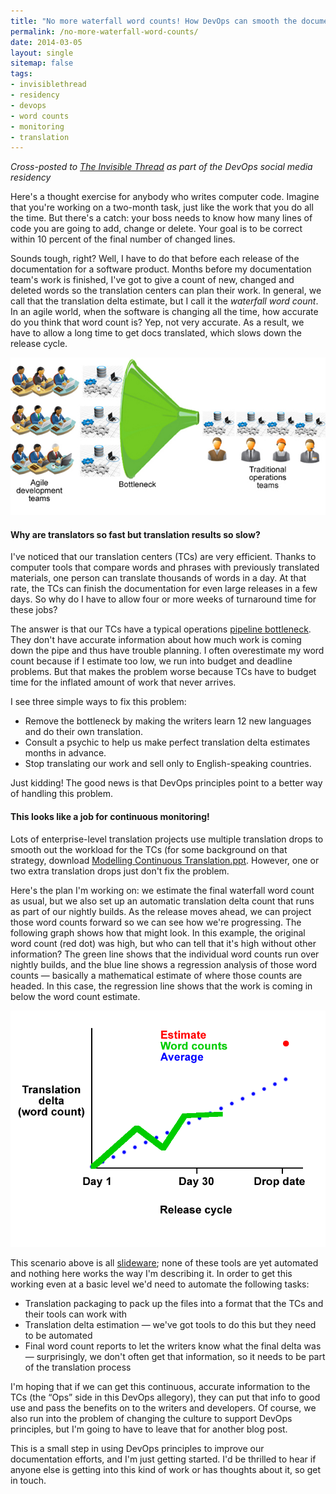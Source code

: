 ```yaml
---
title: "No more waterfall word counts! How DevOps can smooth the documentation process "
permalink: /no-more-waterfall-word-counts/
date: 2014-03-05
layout: single
sitemap: false
tags: 
- invisiblethread
- residency
- devops
- word counts
- monitoring
- translation
---
```


*Cross-posted to [The Invisible Thread](https://www.ibm.com/developerworks/community/blogs/invisiblethread/entry/no_more_waterfall_word_counts_how_devops_can_smooth_the_documentation_process?lang=en) as part of the DevOps social media residency*

Here's a thought exercise for anybody who writes computer code. Imagine that you're working on a two-month task, just like the work that you do all the time. But there's a catch: your boss needs to know how many lines of code you are going to add, change or delete. Your goal is to be correct within 10 percent of the final number of changed lines.

Sounds tough, right? Well, I have to do that before each release of the documentation for a software product. Months before my documentation team's work is finished, I've got to give a count of new, changed and deleted words so the translation centers can plan their work. In general, we call that the translation delta estimate, but I call it the *waterfall word count*. In an agile world, when the software is changing all the time, how accurate do you think that word count is? Yep, not very accurate. As a result, we have to allow a long time to get docs translated, which slows down the release cycle.

![Diagram that shows the bottleneck of agile development teams sending work to be deployed by traditional operations teams][bottleneck_diagram]

[bottleneck_diagram]: ../images/TM_bottleneck.jpg "DevOps bottleneck diagram"

#### Why are translators so fast but translation results so slow?

I've noticed that our translation centers (TCs) are very efficient. Thanks to computer tools that compare words and phrases with previously translated materials, one person can translate thousands of words in a day. At that rate, the TCs can finish the documentation for even large releases in a few days. So why do I have to allow four or more weeks of turnaround time for these jobs?

The answer is that our TCs have a typical operations [pipeline bottleneck](http://blogs.atlassian.com/2013/07/devops-release-management-deployments/). They don't have accurate information about how much work is coming down the pipe and thus have trouble planning. I often overestimate my word count because if I estimate too low, we run into budget and deadline problems. But that makes the problem worse because TCs have to budget time for the inflated amount of work that never arrives.

I see three simple ways to fix this problem:

- Remove the bottleneck by making the writers learn 12 new languages and do their own translation.
- Consult a psychic to help us make perfect translation delta estimates months in advance.
- Stop translating our work and sell only to English-speaking countries.

Just kidding! The good news is that DevOps principles point to a better way of handling this problem.

#### This looks like a job for continuous monitoring!

Lots of enterprise-level translation projects use multiple translation drops to smooth out the workload for the TCs (for some background on that strategy, download [Modelling Continuous Translation.ppt](http://www.fredhollowoodconsulting.com/articles/Modelling%20Continuous%20Translation.ppt). However, one or two extra translation drops just don't fix the problem.

Here's the plan I'm working on: we estimate the final waterfall word count as usual, but we also set up an automatic translation delta count that runs as part of our nightly builds. As the release moves ahead, we can project those word counts forward so we can see how we're progressing. The following graph shows how that might look. In this example, the original word count (red dot) was high, but who can tell that it's high without other information? The green line shows that the individual word counts run over nightly builds, and the blue line shows a regression analysis of those word counts — basically a mathematical estimate of where those counts are headed. In this case, the regression line shows that the work is coming in below the word count estimate.

![Diagram of regular translation word count deltas over time, approaching a translation drop date][regression_diagram]

[regression_diagram]: ../images/ContinuousMonitoringTranslation.gif "Continuous translation monitoring diagram"

This scenario above is all [slideware](http://c2.com/cgi/wiki?SlideWare); none of these tools are yet automated and nothing here works the way I'm describing it. In order to get this working even at a basic level we'd need to automate the following tasks:

- Translation packaging to pack up the files into a format that the TCs and their tools can work with
- Translation delta estimation — we've got tools to do this but they need to be automated
- Final word count reports to let the writers know what the final delta was — surprisingly, we don't often get that information, so it needs to be part of the translation process

I'm hoping that if we can get this continuous, accurate information to the TCs (the “Ops” side in this DevOps allegory), they can put that info to good use and pass the benefits on to the writers and developers. Of course, we also run into the problem of changing the culture to support DevOps principles, but I'm going to have to leave that for another blog post.

This is a small step in using DevOps principles to improve our documentation efforts, and I'm just getting started. I'd be thrilled to hear if anyone else is getting into this kind of work or has thoughts about it, so get in touch.
